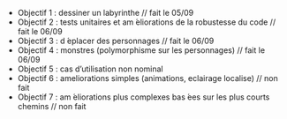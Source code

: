 - Objectif 1 : dessiner un labyrinthe // fait le 05/09
- Objectif 2 : tests unitaires et am ́eliorations de la robustesse du code // fait le 06/09
- Objectif 3 : d ́eplacer des personnages // fait le 06/09
- Objectif 4 : monstres (polymorphisme sur les personnages) // fait le 06/09
- Objectif 5 : cas d’utilisation non nominal
- Objectif 6 : ameliorations simples (animations, eclairage localise) // non fait
- Objectif 7 : am ́eliorations plus complexes bas ́ees sur les plus courts chemins // non fait 

